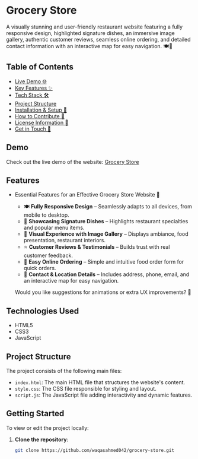 # Grocery Store
A visually stunning and user-friendly restaurant website featuring a fully responsive design, highlighted signature dishes, an immersive image gallery, authentic customer reviews, seamless online ordering, and detailed contact information with an interactive map for easy navigation. 🍽️🚀

## Table of Contents
- [Live Demo 🌐](#demo)
- [Key Features ✨](#features)
- [Tech Stack 🛠️](#technologies-used)
- [Project Structure](#project-structure)
- [Installation & Setup 🚀](#getting-started)
- [How to Contribute 🤝](#contributing)
- [License Information 📜](#license)
- [Get in Touch 📩](#contact)

## Demo
Check out the live demo of the website: [Grocery Store](https://waqasahmed042.github.io/grocery-store/)

## Features
- Essential Features for an Effective Grocery Store Website 🛒

   - 🍽️ **Fully Responsive Design** – Seamlessly adapts to all devices, from mobile to desktop.
   - 🌟 **Showcasing Signature Dishes** – Highlights restaurant specialties and popular menu items.
   - 📸 **Visual Experience with Image Gallery** – Displays ambiance, food presentation, restaurant      interiors.
   - ⭐ **Customer Reviews & Testimonials** – Builds trust with real customer feedback.
   - 🛒 **Easy Online Ordering** – Simple and intuitive food order form for quick orders.
   - 📍  **Contact & Location Details** – Includes address, phone, email, and an interactive map for easy navigation.

   Would you like suggestions for animations or extra UX improvements? 🚀

## Technologies Used
- HTML5
- CSS3
- JavaScript

## Project Structure
The project consists of the following main files:

- `index.html`: The main HTML file that structures the website's content.
- `style.css`: The CSS file responsible for styling and layout.
- `script.js`: The JavaScript file adding interactivity and dynamic features.

## Getting Started
To view or edit the project locally:

1. **Clone the repository**:
   ```bash
   git clone https://github.com/waqasahmed042/grocery-store.git

